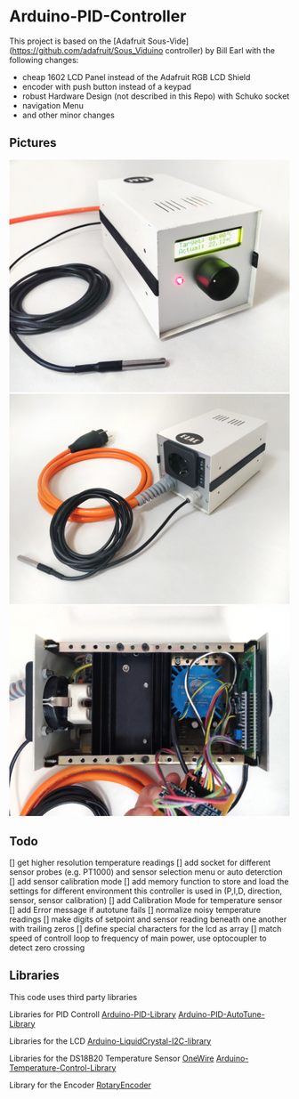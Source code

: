 Arduino-PID-Controller
============
This project is based on the [Adafruit Sous-Vide](https://github.com/adafruit/Sous_Viduino controller) by Bill Earl with the following changes:

* cheap 1602 LCD Panel instead of the Adafruit RGB LCD Shield
* encoder with push button instead of a keypad
* robust Hardware Design (not described in this Repo) with Schuko socket
* navigation Menu
* and other minor changes

## Pictures

![Front](/photos/front.jpg)
![Back](/photos/back.jpg)
![Electronics](/photos/electronic.jpg)

## Todo
[] get higher resolution temperature readings
[] add socket for different sensor probes (e.g. PT1000) and sensor selection menu or auto deterction
[] add sensor calibration mode
[] add memory function to store and load the settings for different environment this controller is used in (P,I,D, direction, sensor, sensor calibration)
[] add Calibration Mode for temperature sensor
[] add Error message if autotune fails
[] normalize noisy temperature readings
[] make digits of setpoint and sensor reading beneath one another with trailing zeros
[] define special characters for the lcd as array
[] match speed of controll loop to frequency of main power, use optocoupler to detect zero crossing


## Libraries

This code uses third party libraries 

Libraries for PID Controll
[Arduino-PID-Library](https://github.com/br3ttb/Arduino-PID-Library)
[Arduino-PID-AutoTune-Library](https://github.com/br3ttb/Arduino-PID-AutoTune-Library)

Libraries for the LCD
[Arduino-LiquidCrystal-I2C-library](https://github.com/fdebrabander/Arduino-LiquidCrystal-I2C-library)

Libraries for the DS18B20 Temperature Sensor
[OneWire](https://github.com/PaulStoffregen/OneWire)
[Arduino-Temperature-Control-Library](
https://github.com/milesburton/Arduino-Temperature-Control-Library)

Library for the Encoder
[RotaryEncoder](https://github.com/mathertel/RotaryEncoder)
